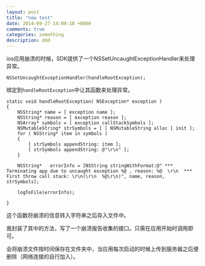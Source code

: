 ```yaml
---
layout: post
title: "new test"
date: 2014-09-27 14:09:10 +0800
comments: true
categories: something
description: ddd
---
```



ios应用崩溃的时候，SDK提供了一个NSSetUncaughtExceptionHandler来处理异常。

`NSSetUncaughtExceptionHandler(handleRootException);`

绑定到`handleRootException`中让其函数来处理异常。

```objc
static void handleRootException( NSException* exception )
{
    NSString* name = [ exception name ];
    NSString* reason = [ exception reason ];
    NSArray* symbols = [ exception callStackSymbols ];
    NSMutableString* strSymbols = [ [ NSMutableString alloc ] init ];
    for ( NSString* item in symbols )
    {
        [ strSymbols appendString: item ];
        [ strSymbols appendString: @"\r\n" ];
    }
    
    NSString*   errorInfo = [NSString stringWithFormat:@" *** Terminating app due to uncaught exception %@ , reason: %@  \r\n  *** First throw call stack: \r\n(\r\n  %@\r\n)", name, reason, strSymbols];
    
    logToFile(errorInfo);
    
}
```
这个函数将崩溃的信息转入字符串之后存入文件中。

我封装了其中的方法，写了一个崩溃报告收集的接口。只需在应用开始时调用即可。

会将崩溃文件按时间保存在文件夹中，当应用每次启动的时候上传到服务器之后便删除（网络连接的自行加入）。
